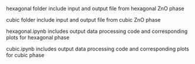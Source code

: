 hexagonal folder include input and output file from hexagonal ZnO phase

cubic folder include input and output file from cubic ZnO phase

hexagonal.ipynb includes output data processing code and corresponding plots for hexagonal phase

cubic.ipynb includes output data processing code and corresponding plots for cubic phase
